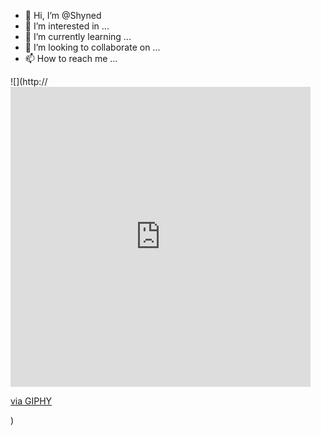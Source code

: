 - 👋 Hi, I’m @Shyned
- 👀 I’m interested in ...
- 🌱 I’m currently learning ...
- 💞️ I’m looking to collaborate on ...
- 📫 How to reach me ...


![](http://<iframe src="https://giphy.com/embed/13GgTtFZZDIcjttYXg" width="480" height="480" frameBorder="0" class="giphy-embed" allowFullScreen></iframe><p><a href="https://giphy.com/gifs/studiosoriginals-13GgTtFZZDIcjttYXg">via GIPHY</a></p>)
